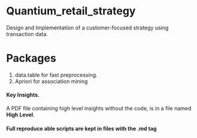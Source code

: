  # Quantium_retail_strategy
Design and Implementation of a customer-focused strategy using transaction data.

# Packages 
1. data.table for fast preprocessing.
2. Apriori for association mining

#### Key Insights.
A PDF file containing high level insights without the code, is in a file named **High Level**.

#### Full reproduce able scripts are kept in files with the **.md** tag
